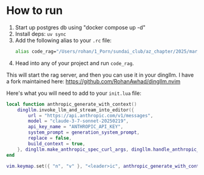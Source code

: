 # How to run

1. Start up postgres db using "docker compose up -d"
2. Install deps: `uv sync`
3. Add the following alias to your `.rc` file:
    ```bash
    alias code_rag="/Users/rohan/1_Porn/sundai_club/az_chapter/2025/mar_16_code_rag/.venv/bin/python /Users/rohan/1_Porn/sundai_club/az_chapter/2025/mar_16_code_rag/main.py \$(pwd)"
    ```
4. Head into any of your project and run `code_rag`.

This will start the rag server, and then you can use it in your dingllm. I have a fork maintained here: https://github.com/RohanAwhad/dingllm.nvim

Here's what you will need to add to your `init.lua` file:
```lua
local function anthropic_generate_with_context()
    dingllm.invoke_llm_and_stream_into_editor({
        url = "https://api.anthropic.com/v1/messages",
        model = "claude-3-7-sonnet-20250219",
        api_key_name = "ANTHROPIC_API_KEY",
        system_prompt = generation_system_prompt,
        replace = false,
        build_context = true,
    }, dingllm.make_anthropic_spec_curl_args, dingllm.handle_anthropic_spec_data)
end

vim.keymap.set({ "n", "v" }, "<leader>ic", anthropic_generate_with_context, { desc = "llm anthropic generate" })
```
